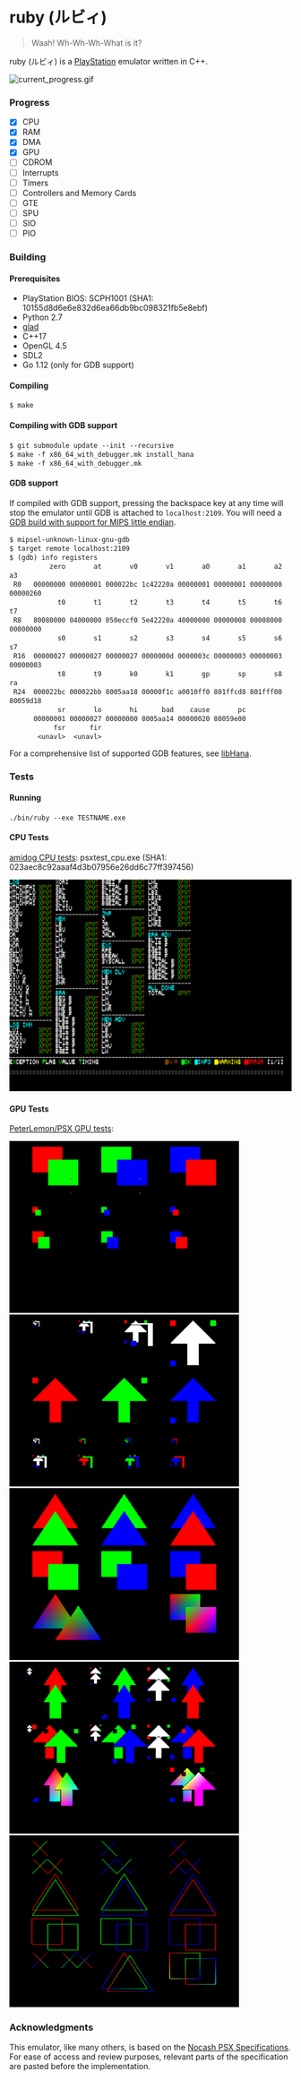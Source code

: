 # ruby (ルビィ)

> Waah! Wh-Wh-Wh-What is it?

ruby (ルビィ) is a [PlayStation](https://en.wikipedia.org/wiki/PlayStation_(console)) emulator written in C++.

![current_progress.gif](/images/current_progress.gif)

### Progress

- [x] CPU
- [x] RAM
- [x] DMA
- [x] GPU
- [ ] CDROM
- [ ] Interrupts
- [ ] Timers
- [ ] Controllers and Memory Cards
- [ ] GTE
- [ ] SPU
- [ ] SIO
- [ ] PIO

### Building

#### Prerequisites

- PlayStation BIOS: SCPH1001 (SHA1: 10155d8d6e6e832d6ea66db9bc098321fb5e8ebf)
- Python 2.7
- [glad](https://github.com/Dav1dde/glad)
- C++17
- OpenGL 4.5
- SDL2
- Go 1.12 (only for GDB support)

#### Compiling

```
$ make
```

#### Compiling with GDB support

```
$ git submodule update --init --recursive
$ make -f x86_64_with_debugger.mk install_hana
$ make -f x86_64_with_debugger.mk
```

#### GDB support

If compiled with GDB support, pressing the backspace key at any time will stop the emulator until GDB is attached to `localhost:2109`. You will need a [GDB build with support for MIPS little endian](https://images.linux-mips.org/wiki/Toolchains#GDB).

```
$ mipsel-unknown-linux-gnu-gdb
$ target remote localhost:2109
$ (gdb) info registers
          zero       at       v0       v1       a0       a1       a2       a3
 R0   00000000 00000001 000022bc 1c42220a 00000001 00000001 00000000 00000260
            t0       t1       t2       t3       t4       t5       t6       t7
 R8   80080000 04000000 050eccf0 5e42220a 40000000 00000008 00008000 00000000
            s0       s1       s2       s3       s4       s5       s6       s7
 R16  00000027 00000027 00000027 0000000d 0000003c 00000003 00000003 00000003
            t8       t9       k0       k1       gp       sp       s8       ra
 R24  000022bc 000022bb 8005aa18 00000f1c a0010ff0 801ffcd8 801fff00 80059d18
            sr       lo       hi      bad    cause       pc
      00000001 00000027 00000000 8005aa14 00000020 80059e00
           fsr      fir
       <unavl>  <unavl>
```

For a comprehensive list of supported GDB features, see [libHana](https://github.com/Ruenzuo/libHana).

### Tests

#### Running

```
./bin/ruby --exe TESTNAME.exe
```

#### CPU Tests

[amidog CPU tests](https://psx.amidog.se/doku.php?id=psx:download:cpu#CPU_Test): psxtest_cpu.exe (SHA1: 023aec8c92aaaf4d3b07956e26dd6c77ff397456)

![cpu_tests.png](/images/cpu_tests.png)

#### GPU Tests

[PeterLemon/PSX GPU tests](https://github.com/PeterLemon/PSX/tree/master/GPU):

![gpu_tests_quads](/images/gpu_tests_quads.png)  ![gpu_tests_textured_quads](/images/gpu_tests_textured_quads.png)
![gpu_tests_polys](/images/gpu_tests_polys.png)  ![gpu_tests_textured_polys](/images/gpu_tests_textured_polys.png)
![gpu_tests_lines](/images/gpu_tests_lines.png)

### Acknowledgments

This emulator, like many others, is based on the [Nocash PSX Specifications](http://problemkaputt.de/psx-spx.htm). For ease of access and review purposes, relevant parts of the specification are pasted before the implementation.
